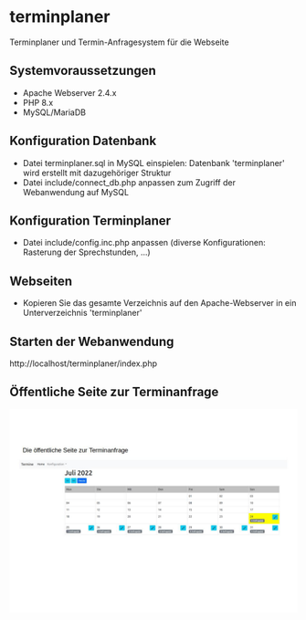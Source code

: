 # terminplaner
Terminplaner und Termin-Anfragesystem für die Webseite

## Systemvoraussetzungen
- Apache Webserver 2.4.x
- PHP 8.x
- MySQL/MariaDB

## Konfiguration Datenbank
- Datei terminplaner.sql in MySQL einspielen: Datenbank 'terminplaner' wird erstellt mit dazugehöriger Struktur
- Datei include/connect_db.php anpassen zum Zugriff der Webanwendung auf MySQL

## Konfiguration Terminplaner
- Datei include/config.inc.php anpassen (diverse Konfigurationen: Rasterung der Sprechstunden, ...)

## Webseiten
- Kopieren Sie das gesamte Verzeichnis auf den Apache-Webserver in ein Unterverzeichnis 'terminplaner'

## Starten der Webanwendung
http://localhost/terminplaner/index.php

## Öffentliche Seite zur Terminanfrage
![alt text](https://github.com/sklicek/terminplaner/blob/main/images/terminanfrage.jpg?raw=true)
